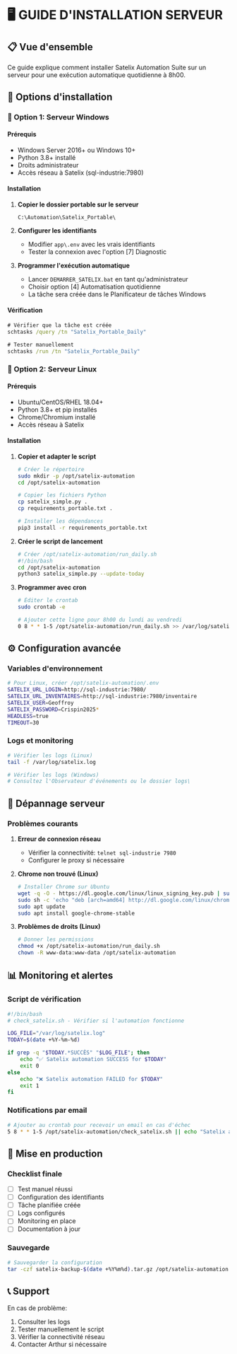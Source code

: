 # 🖥️ GUIDE D'INSTALLATION SERVEUR

## 📋 Vue d'ensemble

Ce guide explique comment installer Satelix Automation Suite sur un serveur pour une exécution automatique quotidienne à 8h00.

## 🎯 Options d'installation

### 🔷 Option 1: Serveur Windows

#### Prérequis
- Windows Server 2016+ ou Windows 10+
- Python 3.8+ installé
- Droits administrateur
- Accès réseau à Satelix (sql-industrie:7980)

#### Installation
1. **Copier le dossier portable sur le serveur**
   ```
   C:\Automation\Satelix_Portable\
   ```

2. **Configurer les identifiants**
   - Modifier `app\.env` avec les vrais identifiants
   - Tester la connexion avec l'option [7] Diagnostic

3. **Programmer l'exécution automatique**
   - Lancer `DEMARRER_SATELIX.bat` en tant qu'administrateur
   - Choisir option [4] Automatisation quotidienne
   - La tâche sera créée dans le Planificateur de tâches Windows

#### Vérification
```cmd
# Vérifier que la tâche est créée
schtasks /query /tn "Satelix_Portable_Daily"

# Tester manuellement
schtasks /run /tn "Satelix_Portable_Daily"
```

### 🔷 Option 2: Serveur Linux

#### Prérequis
- Ubuntu/CentOS/RHEL 18.04+
- Python 3.8+ et pip installés
- Chrome/Chromium installé
- Accès réseau à Satelix

#### Installation
1. **Copier et adapter le script**
   ```bash
   # Créer le répertoire
   sudo mkdir -p /opt/satelix-automation
   cd /opt/satelix-automation

   # Copier les fichiers Python
   cp satelix_simple.py .
   cp requirements_portable.txt .

   # Installer les dépendances
   pip3 install -r requirements_portable.txt
   ```

2. **Créer le script de lancement**
   ```bash
   # Créer /opt/satelix-automation/run_daily.sh
   #!/bin/bash
   cd /opt/satelix-automation
   python3 satelix_simple.py --update-today
   ```

3. **Programmer avec cron**
   ```bash
   # Éditer le crontab
   sudo crontab -e

   # Ajouter cette ligne pour 8h00 du lundi au vendredi
   0 8 * * 1-5 /opt/satelix-automation/run_daily.sh >> /var/log/satelix.log 2>&1
   ```

## ⚙️ Configuration avancée

### Variables d'environnement
```bash
# Pour Linux, créer /opt/satelix-automation/.env
SATELIX_URL_LOGIN=http://sql-industrie:7980/
SATELIX_URL_INVENTAIRES=http://sql-industrie:7980/inventaire
SATELIX_USER=Geoffroy
SATELIX_PASSWORD=Crispin2025*
HEADLESS=true
TIMEOUT=30
```

### Logs et monitoring
```bash
# Vérifier les logs (Linux)
tail -f /var/log/satelix.log

# Vérifier les logs (Windows)
# Consultez l'Observateur d'événements ou le dossier logs\
```

## 🔧 Dépannage serveur

### Problèmes courants

1. **Erreur de connexion réseau**
   - Vérifier la connectivité: `telnet sql-industrie 7980`
   - Configurer le proxy si nécessaire

2. **Chrome non trouvé (Linux)**
   ```bash
   # Installer Chrome sur Ubuntu
   wget -q -O - https://dl.google.com/linux/linux_signing_key.pub | sudo apt-key add -
   sudo sh -c 'echo "deb [arch=amd64] http://dl.google.com/linux/chrome/deb/ stable main" >> /etc/apt/sources.list.d/google-chrome.list'
   sudo apt update
   sudo apt install google-chrome-stable
   ```

3. **Problèmes de droits (Linux)**
   ```bash
   # Donner les permissions
   chmod +x /opt/satelix-automation/run_daily.sh
   chown -R www-data:www-data /opt/satelix-automation
   ```

## 📊 Monitoring et alertes

### Script de vérification
```bash
#!/bin/bash
# check_satelix.sh - Vérifier si l'automation fonctionne

LOG_FILE="/var/log/satelix.log"
TODAY=$(date +%Y-%m-%d)

if grep -q "$TODAY.*SUCCÈS" "$LOG_FILE"; then
    echo "✅ Satelix automation SUCCESS for $TODAY"
    exit 0
else
    echo "❌ Satelix automation FAILED for $TODAY"
    exit 1
fi
```

### Notifications par email
```bash
# Ajouter au crontab pour recevoir un email en cas d'échec
5 8 * * 1-5 /opt/satelix-automation/check_satelix.sh || echo "Satelix automation failed" | mail -s "ALERT: Satelix" admin@company.com
```

## 🚀 Mise en production

### Checklist finale
- [ ] Test manuel réussi
- [ ] Configuration des identifiants
- [ ] Tâche planifiée créée
- [ ] Logs configurés
- [ ] Monitoring en place
- [ ] Documentation à jour

### Sauvegarde
```bash
# Sauvegarder la configuration
tar -czf satelix-backup-$(date +%Y%m%d).tar.gz /opt/satelix-automation
```

## 📞 Support

En cas de problème:
1. Consulter les logs
2. Tester manuellement le script
3. Vérifier la connectivité réseau
4. Contacter Arthur si nécessaire